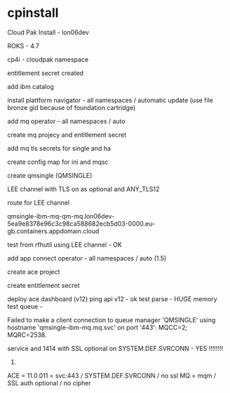 # cpinstall

Cloud Pak Install - lon06dev

ROKS - 4.7

cp4i - cloudpak namespace

entitlement secret created

add ibm catalog

install plattform navigator - all namespaces / automatic update (use file bronze gid because of foundation cartridge)

add mq operator - all namespaces / auto

create mq projecy and entitlement secret

add mq tls secrets for single and ha

create config map for ini and mqsc

create qmsingle (QMSINGLE)

LEE channel with TLS on as optional and ANY_TLS12

route for LEE channel

qmsingle-ibm-mq-qm-mq.lon06dev-5ea9e8378e96c3c98ca588682ecb5d03-0000.eu-gb.containers.appdomain.cloud

test from rfhutil using LEE channel - OK


add app connect operator - all namespaces / auto (1.5)

create ace project

create entitlement secret

deploy ace dashboard (v12)
ping api v12 - ok
test parse - HUGE memory
test queue - 

Failed to make a client connection to queue manager 'QMSINGLE' using hostname 'qmsingle-ibm-mq.mq.svc' on port '443': MQCC=2; MQRC=2538.

service and 1414 with SSL optional on SYSTEM.DEF.SVRCONN - YES !!!!!!!!











1.
ACE  = 11.0.011 = svc:443 / SYSTEM.DEF.SVRCONN / no ssl
MQ = mqm / SSL auth optional / no cipher


